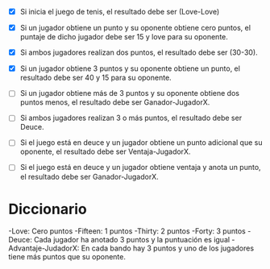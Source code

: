 ﻿- [x] Si inicia el juego de tenis, el resultado debe ser (Love-Love)
- [x] Si un jugador obtiene un punto y su oponente obtiene cero puntos, el puntaje de dicho jugador debe ser 15 y love para su oponente.
- [x] Si ambos jugadores realizan dos puntos, el resultado debe ser (30-30).
- [x] Si un jugador obtiene 3 puntos y su oponente obtiene un punto, el resultado debe ser 40 y 15 para su oponente.
- [ ] Si un jugador obtiene más de 3 puntos y su oponente obtiene dos puntos menos, el resultado debe ser Ganador-JugadorX.
- [ ] Si ambos jugadores realizan 3 o más puntos, el resultado debe ser Deuce.
- [ ] Si el juego está en deuce y un jugador obtiene un punto adicional que su oponente, el resultado debe ser Ventaja-JugadorX.
- [ ] Si el juego está en deuce y un jugador obtiene ventaja y anota un punto, el resultado debe ser Ganador-JugadorX.


# Diccionario 
-Love: Cero puntos
-Fifteen: 1 puntos
-Thirty: 2 puntos
-Forty: 3 puntos
-Deuce: Cada jugador ha anotado 3 puntos y la puntuación es igual
-Advantaje-JudadorX: En cada bando hay 3 puntos y uno de los jugadores tiene más puntos que su oponente.